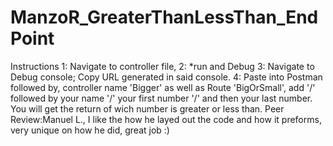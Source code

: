# ManzoR_GreaterThanLessThan_EndPoint
Instructions 1: Navigate to controller file, 2: *run and Debug 3: Navigate to Debug console; Copy URL generated in said console. 4: Paste into Postman followed by, controller name 'Bigger' as well as Route 'BigOrSmall', add '/' followed by your name '/' your first number '/' and then your last number. You will get the return of wich number is greater or less than.
Peer Review:Manuel L., I like the how he layed out the code and how it preforms, very unique on how he did, great job :)
